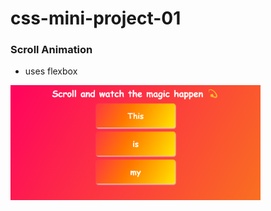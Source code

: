 # css-mini-project-01
### Scroll Animation
- uses flexbox

<img src="image.png" alt="Project Banner" width="400"/>